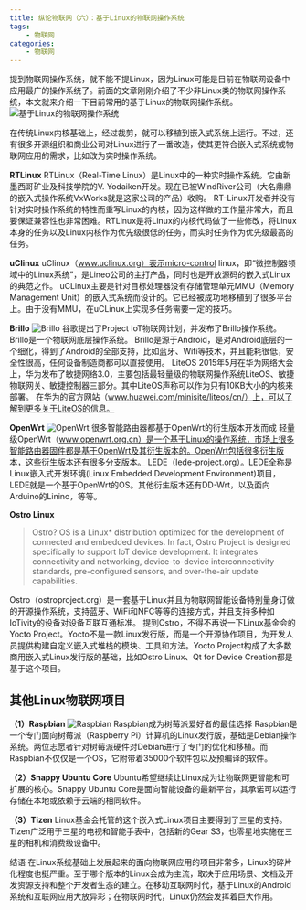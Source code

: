 ```yaml
---
title: 纵论物联网（六）：基于Linux的物联网操作系统
tags:
    - 物联网
categories:
    - 物联网
---
```


提到物联网操作系统，就不能不提Linux，因为Linux可能是目前在物联网设备中应用最广的操作系统了。前面的文章刚刚介绍了不少非Linux类的物联网操作系统，本文就来介绍一下目前常用的基于Linux的物联网操作系统。
![基于Linux的物联网操作系统](http://images.ofweek.com/Upload/News/2017-06/14/lime/1497400939793024893.jpg)
<!--more-->
在传统Linux内核基础上，经过裁剪，就可以移植到嵌入式系统上运行。不过，还有很多开源组织和商业公司对Linux进行了一番改造，使其更符合嵌入式系统或物联网应用的需求，比如改为实时操作系统。

__RTLinux__
RTLinux（Real-Time Linux）是Linux中的一种实时操作系统。它由新墨西哥矿业及科技学院的V. Yodaiken开发。现在已被WindRiver公司（大名鼎鼎的嵌入式操作系统VxWorks就是这家公司的产品）收购。
RT-Linux开发者并没有针对实时操作系统的特性而重写Linux的内核，因为这样做的工作量非常大，而且要保证兼容性也非常困难。RTLinux是将Linux的内核代码做了一些修改，将Linux本身的任务以及Linux内核作为优先级很低的任务，而实时任务作为优先级最高的任务。

__uClinux__
uClinux（www.uclinux.org）表示micro-control linux，即“微控制器领域中的Linux系统”，是Lineo公司的主打产品，同时也是开放源码的嵌入式Linux的典范之作。
uCLinux主要是针对目标处理器没有存储管理单元MMU（Memory Management Unit）的嵌入式系统而设计的。它已经被成功地移植到了很多平台上。由于没有MMU，在uCLinux上实现多任务需要一定的技巧。

__Brillo__
![Brillo](http://images.ofweek.com/Upload/News/2017-06/14/lime/1497400939918053360.jpg)
谷歌提出了Project IoT物联网计划，并发布了Brillo操作系统。Brillo是一个物联网底层操作系统。
Brillo是源于Android，是对Android底层的一个细化，得到了Android的全部支持，比如蓝牙、Wifi等技术，并且能耗很低，安全性很高，任何设备制造商都可以直接使用。
LiteOS
2015年5月在华为网络大会上，华为发布了敏捷网络3.0，主要包括最轻量级的物联网操作系统LiteOS、敏捷物联网关、敏捷控制器三部分。其中LiteOS声称可以作为只有10KB大小的内核来部署。
在华为的官方网站（www.huawei.com/minisite/liteos/cn/）上，可以了解到更多关于LiteOS的信息。

__OpenWrt__
![OpenWrt](http://images.ofweek.com/Upload/News/2017-06/14/lime/1497400939996045938.jpg)
很多智能路由器都基于OpenWrt的衍生版本开发而成
轻量级OpenWrt（www.openwrt.org.cn）是一个基于Linux的操作系统，市场上很多智能路由器固件都是基于OpenWrt及其衍生版本的。OpenWrt包括很多衍生版本，这些衍生版本还有很多分支版本。
LEDE（lede-project.org）。LEDE全称是Linux嵌入式开发环境(Linux Embedded Development Environment)项目，LEDE就是一个基于OpenWrt的OS。其他衍生版本还有DD-Wrt，以及面向Arduino的Linino，等等。

__Ostro Linux__
>Ostro? OS is a Linux* distribution optimized for the development of connected and embedded devices. In fact, Ostro Project is designed specifically to support IoT device development. It integrates connectivity and networking, device-to-device interconnectivity standards, pre-configured sensors, and over-the-air update capabilities.

Ostro（ostroproject.org）是一套基于Linux并且为物联网智能设备特别量身订做的开源操作系统，支持蓝牙、WiFi和NFC等等的连接方式，并且支持多种如IoTivity的设备对设备互联互通标准。
提到Ostro，不得不再说一下Linux基金会的Yocto Project。Yocto不是一款Linux发行版，而是一个开源协作项目，为开发人员提供构建自定义嵌入式堆栈的模块、工具和方法。Yocto Project构成了大多数商用嵌入式Linux发行版的基础，比如Ostro Linux、Qt for Device Creation都是基于这个项目。

## __其他Linux物联网项目__
__（1）Raspbian__
![Raspbian](http://images.ofweek.com/Upload/News/2017-06/14/lime/1497400940105086428.jpg)
Raspbian成为树莓派爱好者的最佳选择
Raspbian是一个专门面向树莓派（Raspberry Pi）计算机的Linux发行版，基础是Debian操作系统。两位志愿者针对树莓派硬件对Debian进行了专门的优化和移植。而Raspbian不仅仅是一个OS，它附带着35000个软件包以及预编译的软件。

__（2）Snappy Ubuntu Core__
Ubuntu希望继续让Linux成为让物联网更智能和可扩展的核心。Snappy Ubuntu Core是面向智能设备的最新平台，其承诺可以运行存储在本地或依赖于云端的相同软件。

__（3）Tizen__
Linux基金会托管的这个嵌入式Linux项目主要得到了三星的支持。Tizen广泛用于三星的电视和智能手表中，包括新的Gear S3，也零星地实施在三星的相机和消费级设备中。

结语
在Linux系统基础上发展起来的面向物联网应用的项目非常多，Linux的碎片化程度也挺严重。至于哪个版本的Linux会成为主流，取决于应用场景、文档及开发资源支持和整个开发者生态的建立。在移动互联网时代，基于Linux的Android系统和互联网应用大放异彩；在物联网时代，Linux仍然会发挥着巨大作用。
